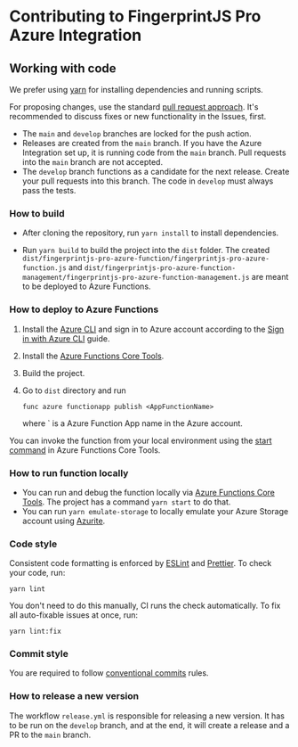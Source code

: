 # Contributing to FingerprintJS Pro Azure Integration

## Working with code

We prefer using [yarn](https://yarnpkg.com/) for installing dependencies and running scripts.

For proposing changes, use the standard [pull request approach](https://docs.github.com/en/pull-requests/collaborating-with-pull-requests/proposing-changes-to-your-work-with-pull-requests/creating-a-pull-request). It's recommended to discuss fixes or new functionality in the Issues, first.

* The `main` and `develop` branches are locked for the push action.
* Releases are created from the `main` branch. If you have the Azure Integration set up, it is running code from the `main` branch. Pull requests into the `main` branch are not accepted.
* The `develop` branch functions as a candidate for the next release. Create your pull requests into this branch. The code in `develop` must always pass the tests.

### How to build
* After cloning the repository, run `yarn install` to install dependencies.

* Run `yarn build` to build the project into the `dist` folder. The created `dist/fingerprintjs-pro-azure-function/fingerprintjs-pro-azure-function.js` and `dist/fingerprintjs-pro-azure-function-management/fingerprintjs-pro-azure-function-management.js` are meant to be deployed to Azure Functions.

### How to deploy to Azure Functions

1. Install the [Azure CLI](https://learn.microsoft.com/en-us/cli/azure/install-azure-cli) and sign in to Azure account according to the [Sign in with Azure CLI](https://learn.microsoft.com/en-us/cli/azure/authenticate-azure-cli) guide.

2. Install the [Azure Functions Core Tools](https://learn.microsoft.com/en-us/azure/azure-functions/functions-run-local?tabs=v4%2Cmacos%2Ccsharp%2Cportal%2Cbash#install-the-azure-functions-core-tools).

3. Build the project.

4. Go to `dist` directory and run
    ```shell
    func azure functionapp publish <AppFunctionName>
    ```
    where `<AppFunctionName> is a Azure Function App name in the Azure account.


You can invoke the function from your local environment using the [start command](https://learn.microsoft.com/en-us/azure/azure-functions/functions-run-local?tabs=v4%2Cmacos%2Ccsharp%2Cportal%2Cbash#start) in Azure Functions Core Tools.


### How to run function locally

* You can run and debug the function locally via [Azure Functions Core Tools](https://learn.microsoft.com/en-us/azure/azure-functions/functions-develop-local). The project has a command `yarn start` to do that.
* You can run `yarn emulate-storage` to locally emulate your Azure Storage account using [Azurite](https://learn.microsoft.com/en-us/azure/storage/common/storage-use-azurite?tabs=visual-studio). 


### Code style

Consistent code formatting is enforced by [ESLint](https://eslint.org/) and [Prettier](https://prettier.io/). To check your code, run:
```shell
yarn lint
```

You don't need to do this manually, CI runs the check automatically. To fix all auto-fixable issues at once, run:
```shell
yarn lint:fix
```

### Commit style

You are required to follow [conventional commits](https://www.conventionalcommits.org) rules.

### How to release a new version

The workflow `release.yml` is responsible for releasing a new version. It has to be run on the `develop` branch, and at the end, it will create a release and a PR to the `main` branch.
